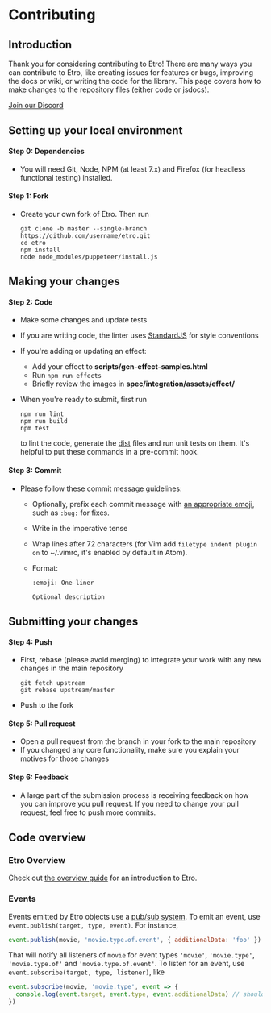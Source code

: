 # Contributing

## Introduction

Thank you for considering contributing to Etro! There are many ways you can contribute to Etro, like creating issues for features or bugs, improving the docs or wiki, or writing the code for the library. This page covers how to make changes to the repository files (either code or jsdocs).

[Join our Discord](https://discord.gg/myrBsQ8Cht)

## Setting up your local environment

#### Step 0: Dependencies

- You will need Git, Node, NPM (at least 7.x) and Firefox (for headless functional testing) installed.

#### Step 1: Fork

- Create your own fork of Etro. Then run

  ```
  git clone -b master --single-branch https://github.com/username/etro.git
  cd etro
  npm install
  node node_modules/puppeteer/install.js
  ```

## Making your changes

#### Step 2: Code

- Make some changes and update tests
- If you are writing code, the linter uses [StandardJS](https://standardjs.com/rules.html) for style conventions
- If you're adding or updating an effect:
	- Add your effect to **scripts/gen-effect-samples.html**
	- Run `npm run effects`
	- Briefly review the images in **spec/integration/assets/effect/**
- When you're ready to submit, first run
  ```
  npm run lint
  npm run build
  npm test
  ```

  to lint the code, generate the [dist](dist) files and run unit tests on them. It's helpful to put these commands in a pre-commit hook.

#### Step 3: Commit

- Please follow these commit message guidelines:
  - Optionally, prefix each commit message with [an appropriate emoji](https://gitmoji.dev), such as `:bug:` for fixes.
  - Write in the imperative tense
  - Wrap lines after 72 characters (for Vim add `filetype indent plugin on` to ~/.vimrc, it's enabled by default in Atom).
  - Format:

    ```
    :emoji: One-liner

    Optional description
    ```

## Submitting your changes

#### Step 4: Push

- First, rebase (please avoid merging) to integrate your work with any new changes in the main repository

  ```
  git fetch upstream
  git rebase upstream/master
  ```

- Push to the fork

#### Step 5: Pull request

- Open a pull request from the branch in your fork to the main repository
- If you changed any core functionality, make sure you explain your motives for those changes

#### Step 6: Feedback

- A large part of the submission process is receiving feedback on how you can improve you pull request. If you need to change your pull request, feel free to push more commits.

## Code overview

### Etro Overview

Check out [the overview guide](https://etrojs.dev/docs/overview) for an introduction to Etro.

### Events

Events emitted by Etro objects use a [pub/sub system](https://en.wikipedia.org/wiki/Publish%E2%80%93subscribe_pattern). To emit an event, use `event.publish(target, type, event)`. For instance,

```js
event.publish(movie, 'movie.type.of.event', { additionalData: 'foo' })
```

That will notify all listeners of `movie` for event types `'movie'`, `'movie.type'`, `'movie.type.of'` and `'movie.type.of.event'`. To listen for an event, use `event.subscribe(target, type, listener)`, like

```js
event.subscribe(movie, 'movie.type', event => {
  console.log(event.target, event.type, event.additionalData) // should print the movie, 'movie.type.of.event', 'foo'
})
```
